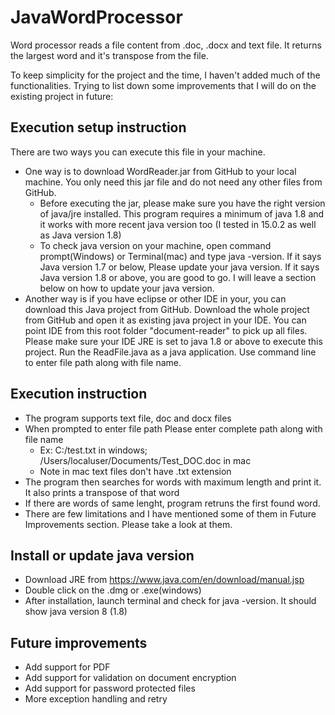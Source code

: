 # JavaWordProcessor
Word processor reads a file content from .doc, .docx and text file. It returns the largest word and it's transpose from the file.

To keep simplicity for the project and the time, I haven't added much of the functionalities.
Trying to list down some improvements that I will do on the existing project in future:

## Execution setup instruction

There are two ways you can execute this file in your machine. 
  -  One way is to download WordReader.jar from GitHub to your local machine. You only need this jar file and do not need any other files from GitHub.
      - Before executing the jar, please make sure you have the right version of java/jre installed. This program requires a minimum of java 1.8 and it works with more recent java version too (I tested in 15.0.2 as well as Java version 1.8)
      - To check java version on your machine, open command prompt(Windows) or Terminal(mac) and type java -version. If it says Java version 1.7 or below, Please update your java version. If it says Java version 1.8 or above, you are good to go. I will leave a section below on how to update your java version.
  -  Another way is if you have eclipse or other IDE in your, you can download this Java project from GitHub. Download the whole project from GitHub and open it as existing java project in your IDE. You can point IDE from this root folder "document-reader" to pick up all files. Please make sure your IDE JRE is set to java 1.8 or above to execute this project. Run the ReadFile.java as a java application. Use command line to enter file path along with file name.

## Execution instruction
  - The program supports text file, doc and docx files
  - When prompted to enter file path Please enter complete path along with file name 
      - Ex: C:/test.txt in windows; /Users/localuser/Documents/Test_DOC.doc in mac
      - Note in mac text files don't have .txt extension
  - The program then searches for words with maximum length and print it. It also prints a transpose of that word
  - If there are words of same lenght, program retruns the first found word.
  - There are few limitations and I have mentioned some of them in Future Improvements section. Please take a look at them.


## Install or update java version
  - Download JRE from https://www.java.com/en/download/manual.jsp
  - Double click on the .dmg or .exe(windows)
  - After installation, launch terminal and check for java -version. It should show java version 8 (1.8)


## Future improvements
- Add support for PDF
- Add support for validation on document encryption
- Add support for password protected files
- More exception handling and retry
